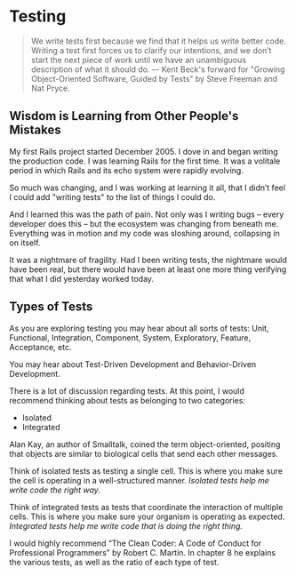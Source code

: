# Testing

> We write tests first because we find that it helps us write better code.
> Writing a test first forces us to clarify our intentions, and we don’t start the next piece of work until we have an unambiguous description of what it should do.
> –- Kent Beck's forward for "Growing Object-Oriented Software, Guided by Tests" by Steve Freeman and Nat Pryce.

## Wisdom is Learning from Other People's Mistakes

My first Rails project started December 2005.
I dove in and began writing the production code.
I was learning Rails for the first time.
It was a volitale period in which Rails and its echo system were rapidly evolving.

So much was changing, and I was working at learning it all, that I didn’t feel I could add "writing tests" to the list of things I could do.

And I learned this was the path of pain.
Not only was I writing bugs – every developer does this – but the ecosystem was changing from beneath me.
Everything was in motion and my code was sloshing around, collapsing in on itself.

It was a nightmare of fragility.
Had I been writing tests, the nightmare would have been real, but there would have been at least one more thing verifying that what I did yesterday worked today.

## Types of Tests

As you are exploring testing you may hear about all sorts of tests: Unit, Functional, Integration, Component, System, Exploratory, Feature, Acceptance, etc.

You may hear about Test-Driven Development and Behavior-Driven Development.

There is a lot of discussion regarding tests. At this point, I would recommend thinking about tests as belonging to two categories:

* Isolated
* Integrated

Alan Kay, an author of Smalltalk, coined the term object-oriented, positing that objects are similar to biological cells that send each other messages.

Think of isolated tests as testing a single cell. This is where you make sure the cell is operating in a well-structured manner. *Isolated tests help me write code the right way.*

Think of integrated tests as tests that coordinate the interaction of multiple cells. This is where you make sure your organism is operating as expected. *Integrated tests help me write code that is doing the right thing.*

I would highly recommend “The Clean Coder: A Code of Conduct for Professional Programmers” by Robert C. Martin. In chapter 8 he explains the various tests, as well as the ratio of each type of test.

